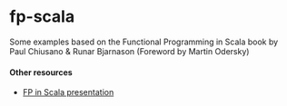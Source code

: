 # fp-scala

Some examples based on the Functional Programming in Scala book by Paul Chiusano & Runar Bjarnason (Foreword by Martin Odersky)

#### Other resources
- [FP in Scala presentation](https://docs.google.com/presentation/d/1R9OK3uvT-8G1BFmZX299sC86s4f1E6d03uhet2ygEVE/edit?usp=sharing)
